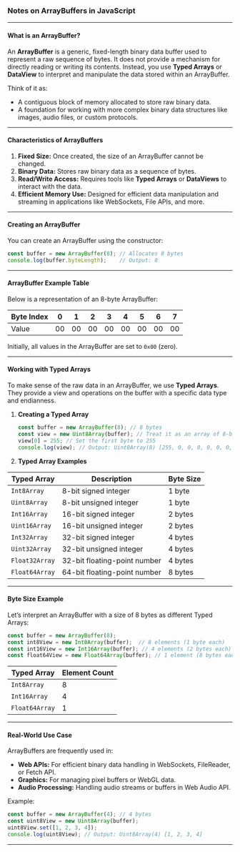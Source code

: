 ### Notes on ArrayBuffers in JavaScript

---

#### **What is an ArrayBuffer?**
An **ArrayBuffer** is a generic, fixed-length binary data buffer used to represent a raw sequence of bytes. It does not provide a mechanism for directly reading or writing its contents. Instead, you use **Typed Arrays** or **DataView** to interpret and manipulate the data stored within an ArrayBuffer.

Think of it as:
- A contiguous block of memory allocated to store raw binary data.
- A foundation for working with more complex binary data structures like images, audio files, or custom protocols.

---

#### **Characteristics of ArrayBuffers**
1. **Fixed Size:** Once created, the size of an ArrayBuffer cannot be changed.
2. **Binary Data:** Stores raw binary data as a sequence of bytes.
3. **Read/Write Access:** Requires tools like **Typed Arrays** or **DataViews** to interact with the data.
4. **Efficient Memory Use:** Designed for efficient data manipulation and streaming in applications like WebSockets, File APIs, and more.

---

#### **Creating an ArrayBuffer**
You can create an ArrayBuffer using the constructor:
```javascript
const buffer = new ArrayBuffer(8); // Allocates 8 bytes
console.log(buffer.byteLength);    // Output: 8
```

---

#### **ArrayBuffer Example Table**
Below is a representation of an 8-byte ArrayBuffer:

| Byte Index | 0   | 1   | 2   | 3   | 4   | 5   | 6   | 7   |
|------------|-----|-----|-----|-----|-----|-----|-----|-----|
| Value      | 00  | 00  | 00  | 00  | 00  | 00  | 00  | 00  |

Initially, all values in the ArrayBuffer are set to `0x00` (zero).

---

#### **Working with Typed Arrays**
To make sense of the raw data in an ArrayBuffer, we use **Typed Arrays**. They provide a view and operations on the buffer with a specific data type and endianness.

1. **Creating a Typed Array**
   ```javascript
   const buffer = new ArrayBuffer(8); // 8 bytes
   const view = new Uint8Array(buffer); // Treat it as an array of 8-bit integers
   view[0] = 255; // Set the first byte to 255
   console.log(view); // Output: Uint8Array(8) [255, 0, 0, 0, 0, 0, 0, 0]
   ```

2. **Typed Array Examples**

| **Typed Array**  | **Description**                       | **Byte Size** |
|-------------------|---------------------------------------|---------------|
| `Int8Array`       | 8-bit signed integer                 | 1 byte        |
| `Uint8Array`      | 8-bit unsigned integer               | 1 byte        |
| `Int16Array`      | 16-bit signed integer                | 2 bytes       |
| `Uint16Array`     | 16-bit unsigned integer              | 2 bytes       |
| `Int32Array`      | 32-bit signed integer                | 4 bytes       |
| `Uint32Array`     | 32-bit unsigned integer              | 4 bytes       |
| `Float32Array`    | 32-bit floating-point number         | 4 bytes       |
| `Float64Array`    | 64-bit floating-point number         | 8 bytes       |

---

#### **Byte Size Example**
Let’s interpret an ArrayBuffer with a size of 8 bytes as different Typed Arrays:

```javascript
const buffer = new ArrayBuffer(8);
const int8View = new Int8Array(buffer);  // 8 elements (1 byte each)
const int16View = new Int16Array(buffer); // 4 elements (2 bytes each)
const float64View = new Float64Array(buffer); // 1 element (8 bytes each)
```

| **Typed Array**  | **Element Count** |
|-------------------|-------------------|
| `Int8Array`       | 8                 |
| `Int16Array`      | 4                 |
| `Float64Array`    | 1                 |

---

#### **Real-World Use Case**
ArrayBuffers are frequently used in:
- **Web APIs:** For efficient binary data handling in WebSockets, FileReader, or Fetch API.
- **Graphics:** For managing pixel buffers or WebGL data.
- **Audio Processing:** Handling audio streams or buffers in Web Audio API.
  
Example:
```javascript
const buffer = new ArrayBuffer(4); // 4 bytes
const uint8View = new Uint8Array(buffer);
uint8View.set([1, 2, 3, 4]);
console.log(uint8View); // Output: Uint8Array(4) [1, 2, 3, 4]
```




---
